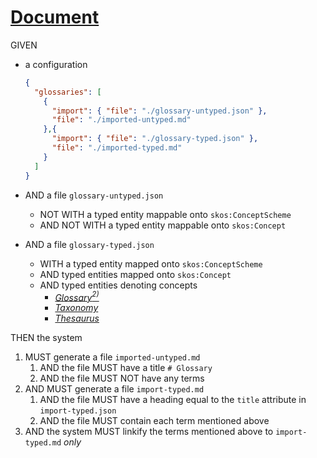 # [Document](#document)

GIVEN

*   a configuration

    ```json
    {
      "glossaries": [
        {
          "import": { "file": "./glossary-untyped.json" },
          "file": "./imported-untyped.md"
        },{
          "import": { "file": "./glossary-typed.json" },
          "file": "./imported-typed.md"
        }
      ]
    }
    ```

*   AND a file `glossary-untyped.json`
    *   NOT WITH a typed entity mappable onto `skos:ConceptScheme`
    *   AND NOT WITH a typed entity mappable onto `skos:Concept`

*   AND a file `glossary-typed.json`
    *   WITH a typed entity mapped onto `skos:ConceptScheme`
    *   AND typed entities mapped onto `skos:Concept`
    *   AND typed entities denoting concepts
        *   *[Glossary][1][<sup>2)</sup>][2]*
        *   *[Taxonomy][3]*
        *   *[Thesaurus][4]*

THEN the system

1.  MUST generate a file `imported-untyped.md`
    1.  AND the file MUST have a title `# Glossary`
    2.  AND the file MUST NOT have any terms
2.  AND MUST generate a file `import-typed.md`
    1.  AND the file MUST have a heading equal to the `title` attribute in `import-typed.json`
    2.  AND the file MUST contain each term mentioned above
3.  AND the system MUST linkify the terms mentioned above to `import-typed.md` *only*

[1]: ./imported-typed.md#glossary "Glossaries are collections of terms and their definitions."

[2]: ./imported-untyped.md#glossary

[3]: ./imported-typed.md#taxonomy "Taxonomies are classification schemes."

[4]: ./imported-typed.md#thesaurus "Thesauri are word nets."
